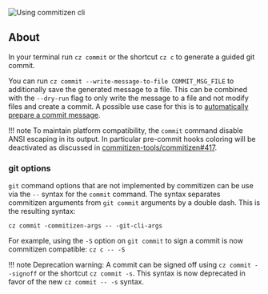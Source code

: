 ![Using commitizen cli](images/demo.gif)

## About

In your terminal run `cz commit` or the shortcut `cz c` to generate a guided git commit.

You can run `cz commit --write-message-to-file COMMIT_MSG_FILE` to additionally save the
generated message to a file. This can be combined with the `--dry-run` flag to only
write the message to a file and not modify files and create a commit. A possible use
case for this is to [automatically prepare a commit message](./tutorials/auto_prepare_commit_message.md).


!!! note
    To maintain platform compatibility, the `commit` command disable ANSI escaping in its output.
    In particular pre-commit hooks coloring will be deactivated as discussed in [commitizen-tools/commitizen#417](https://github.com/commitizen-tools/commitizen/issues/417).


### git options

`git` command options that are not implemented by commitizen can be use via the `--` syntax for the `commit` command.
The syntax separates commitizen arguments from `git commit` arguments by a double dash. This is the resulting syntax:
```
cz commit -commitizen-args -- -git-cli-args
```
For example, using the `-S` option on `git commit` to sign a commit is now commitizen compatible: `cz c -- -S`

!!! note
    Deprecation warning: A commit can be signed off using `cz commit --signoff` or the shortcut `cz commit -s`.
    This syntax is now deprecated in favor of the new `cz commit -- -s` syntax.